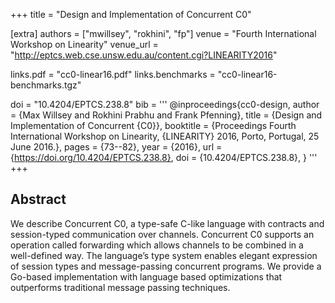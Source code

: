 +++
title = "Design and Implementation of Concurrent C0"

[extra]
authors = ["mwillsey", "rokhini", "fp"]
venue = "Fourth International Workshop on Linearity"
venue_url = "http://eptcs.web.cse.unsw.edu.au/content.cgi?LINEARITY2016"

links.pdf = "cc0-linear16.pdf"
links.benchmarks = "cc0-linear16-benchmarks.tgz"

doi = "10.4204/EPTCS.238.8"
bib = '''
@inproceedings{cc0-design,
  author    = {Max Willsey and
               Rokhini Prabhu and
               Frank Pfenning},
  title     = {Design and Implementation of Concurrent {C0}},
  booktitle = {Proceedings Fourth International Workshop on Linearity, {LINEARITY}
               2016, Porto, Portugal, 25 June 2016.},
  pages     = {73--82},
  year      = {2016},
  url       = {https://doi.org/10.4204/EPTCS.238.8},
  doi       = {10.4204/EPTCS.238.8},
}
'''
+++


## Abstract

We describe Concurrent C0, a type-safe C-like language with contracts
and session-typed communication over channels. Concurrent C0 supports
an operation called forwarding which allows channels to be combined in
a well-defined way. The language’s type system enables elegant
expression of session types and message-passing concurrent
programs. We provide a Go-based implementation with language based
optimizations that outperforms traditional message passing techniques.
